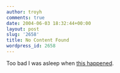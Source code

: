 ```yaml
---
author: troyh
comments: true
date: 2004-06-03 18:32:44+00:00
layout: post
slug: '2658'
title: No Content Found
wordpress_id: 2658
---
```


Too bad I was asleep when [this happened](http://story.news.yahoo.com/news?tmpl=story2&u=/ap/20040603/ap_on_sc/meteorite_washington).
